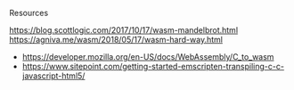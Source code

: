 
Resources

https://blog.scottlogic.com/2017/10/17/wasm-mandelbrot.html
https://agniva.me/wasm/2018/05/17/wasm-hard-way.html
 * https://developer.mozilla.org/en-US/docs/WebAssembly/C_to_wasm
 * https://www.sitepoint.com/getting-started-emscripten-transpiling-c-c-javascript-html5/
